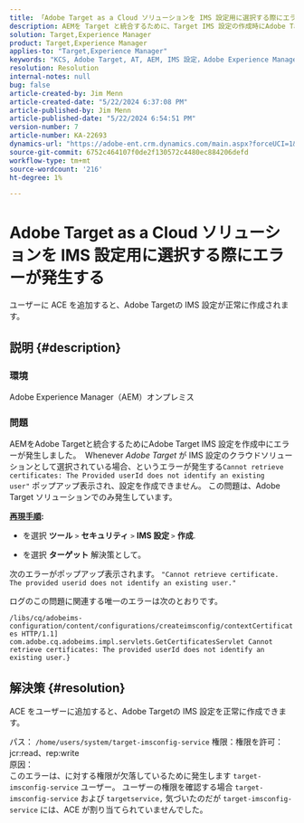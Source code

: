 ```yaml
---
title: 「Adobe Target as a Cloud ソリューションを IMS 設定用に選択する際にエラーが発生する」
description: AEMを Target と統合するために、Target IMS 設定の作成時にAdobe Target IMS 設定エラーを解決する方法を説明します。
solution: Target,Experience Manager
product: Target,Experience Manager
applies-to: "Target,Experience Manager"
keywords: "KCS, Adobe Target, AT, AEM, IMS 設定，Adobe Experience Manager, トラブルシューティング，ACE"
resolution: Resolution
internal-notes: null
bug: false
article-created-by: Jim Menn
article-created-date: "5/22/2024 6:37:08 PM"
article-published-by: Jim Menn
article-published-date: "5/22/2024 6:54:51 PM"
version-number: 7
article-number: KA-22693
dynamics-url: "https://adobe-ent.crm.dynamics.com/main.aspx?forceUCI=1&pagetype=entityrecord&etn=knowledgearticle&id=000d9d47-6a18-ef11-9f8a-6045bd006268"
source-git-commit: 6752c464107f0de2f130572c4480ec884206defd
workflow-type: tm+mt
source-wordcount: '216'
ht-degree: 1%

---
```


# Adobe Target as a Cloud ソリューションを IMS 設定用に選択する際にエラーが発生する


ユーザーに ACE を追加すると、Adobe Targetの IMS 設定が正常に作成されます。

## 説明 {#description}


### 環境

Adobe Experience Manager（AEM）オンプレミス

### 問題

AEMをAdobe Targetと統合するためにAdobe Target IMS 設定を作成中にエラーが発生しました。  Whenever *Adobe Target* が IMS 設定のクラウドソリューションとして選択されている場合、というエラーが発生する`Cannot retrieve certificates: The Provided userId does not identify an existing user"` ポップアップ表示され、設定を作成できません。 この問題は、Adobe Target ソリューションでのみ発生しています。



<b><u>再現手順</u>:</b>

- を選択 <b>ツール</b> `>`  <b>セキュリティ</b> `>`  <b>IMS 設定 </b>`>`  <b>作成</b>.


- を選択 <b>ターゲット</b> 解決策として。


次のエラーがポップアップ表示されます。 `"Cannot retrieve certificate. The provided userid does not identify an existing user."`

ログのこの問題に関連する唯一のエラーは次のとおりです。

`/libs/cq/adobeims-configuration/content/configurations/createimsconfig/contextCertificates HTTP/1.1]  com.adobe.cq.adobeims.impl.servlets.GetCertificatesServlet Cannot retrieve certificates: The provided userId does not identify an existing user.}`


## 解決策 {#resolution}


ACE をユーザーに追加すると、Adobe Targetの IMS 設定を正常に作成できます。

パス： `/home/users/system/target-imsconfig-service` 権限：権限を許可：jcr:read、rep:write
<br>原因：<br>
このエラーは、に対する権限が欠落しているために発生します `target-imsconfig-service` ユーザー。 ユーザーの権限を確認する場合 `target-imsconfig-service` および `targetservice,` 気づいたのだが `target-imsconfig-service` には、ACE が割り当てられていませんでした。
